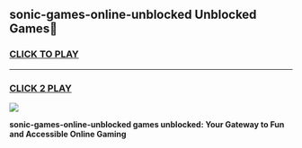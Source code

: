 
## sonic-games-online-unblocked Unblocked Games👋
<h3>
<a href="https://news.freeplayer.one?title=sonic-games-online-unblocked&ref=16F">CLICK TO PLAY</a></h3>
<hr>

<h3>
<a href="https://news.freeplayer.one?title=sonic-games-online-unblocked&ref=16F">CLICK 2 PLAY</a>
  
</h3>

<a href="https://news.freeplayer.one?title=sonic-games-online-unblocked&ref=16F/"><img src="https://clearcache.store/games.png"></a>


**sonic-games-online-unblocked games unblocked: Your Gateway to Fun and Accessible Online Gaming**
